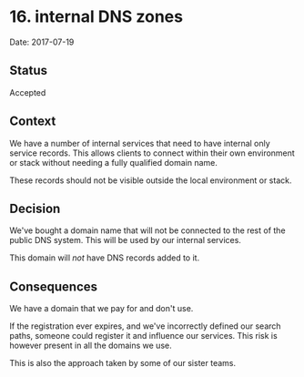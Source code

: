 # 16. internal DNS zones

Date: 2017-07-19

## Status

Accepted

## Context

We have a number of internal services that need to have
internal only service records. This allows clients to connect
within their own environment or stack without needing a fully
qualified domain name.

These records should not be visible outside the local environment or stack.

## Decision

We've bought a domain name that will not be connected to the rest of the public
DNS system. This will be used by our internal services.

This domain will *not* have DNS records added to it.

## Consequences

We have a domain that we pay for and don't use.

If the registration ever expires, and we've incorrectly defined our search paths,
someone could register it and influence our services. This risk is however
present in all the domains we use.

This is also the approach taken by some of our sister teams.

